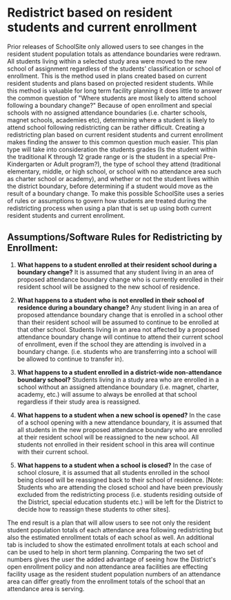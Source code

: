 # Redistrict based on resident students and current enrollment
Prior releases of SchoolSite only allowed users to see changes in the resident student population totals as attendance boundaries were redrawn. All students living within a selected study area were moved to the new school of assignment regardless of the students' classification or school of enrollment. This is the method used in plans created based on current resident students and plans based on projected resident students. While this method is valuable for long term facility planning it does little to answer the  common question of "Where students are most likely to attend school following a boundary change?" Because of open enrollment and special schools with no assigned attendance boundaries (i.e. charter schools, magnet schools, academies etc), determining where a student is likely to attend school following redistricting can be rather difficult. Creating a redistricting plan based on current resident students and current enrollment makes finding the answer to this common question much easier. This plan type will take into consideration the students grades (Is the student within the traditional K through 12 grade range or is the student in a special Pre-Kindergarten or Adult program?), the type of school they attend (traditional elementary, middle, or high school, or school with no attendance area such as charter school or academy), and whether or not the student lives within the district boundary, before determining if a student would move as the result of a boundary change. To make this possible SchoolSite uses a series of rules or assumptions to govern how students are treated during the redistricting process when using a plan that is set up using both current resident students and current enrollment.

 

## Assumptions/Software Rules for Redistricting by Enrollment:

 

1. **What happens to a student enrolled at their resident school during a boundary change?**
It is assumed that any student living in an area of proposed attendance boundary change who is currently enrolled in their resident school will be assigned to the new school of residence.

2. **What happens to a student who is not enrolled in their school of residence during a boundary change?**
Any student living in an area of proposed attendance boundary change that is enrolled in a school other than their resident school will be assumed to continue to be enrolled at that other school. Students living in an area not affected by a proposed attendance boundary change will continue to attend their current school of enrollment, even if the school they are attending is involved in a boundary change. (i.e. students who are transferring into a school will be allowed to continue to transfer in).

3. **What happens to a student enrolled in a district-wide non-attendance boundary school?**
Students living in a study area who are enrolled in a school without an assigned attendance boundary (i.e. magnet, charter, academy, etc.) will assume to always be enrolled at that school regardless if their study area is reassigned.  

4. **What happens to a student when a new school is opened?**
In the case of a school opening with a new attendance boundary, it is assumed that all students in the new proposed attendance boundary who are enrolled at their resident school will be reassigned to the new school. All students not enrolled in their resident school in this area will continue with their current school.

5. **What happens to a student when a school is closed?** 
In the case of school closure, it is assumed that all students enrolled in the school being closed will be reassigned back to their school of residence. [Note: Students who are attending the closed school and have been previously excluded from the redistricting process (i.e. students residing outside of the District, special education students etc.) will be left for the District to decide how to reassign these students to other sites].

 

The end result is a plan that will allow users to see not only the resident student population totals of each attendance area following redistricting but also the estimated 
enrollment totals of each school as well. An additional tab is included to show the estimated enrollment totals at each school and can be used to help in short term planning. 
Comparing the two set of numbers gives the user the added advantage of seeing how the District's open enrollment policy and non attendance area facilities are effecting facility
usage as the resident student population numbers of an attendance area can differ greatly from the enrollment totals of the school that an attendance area is serving.

 
